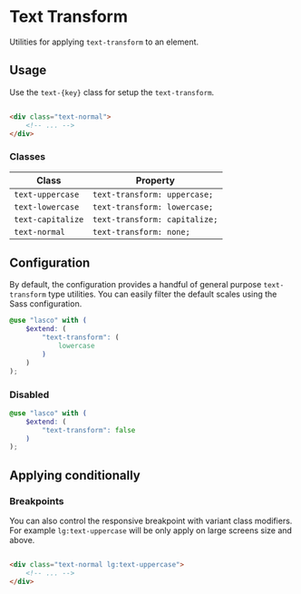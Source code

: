 # Text Transform

Utilities for applying `text-transform` to an element.

## Usage

Use the `text-{key}` class for setup the `text-transform`.

```html

<div class="text-normal">
    <!-- ... -->
</div>
```

### Classes

| Class             | Property                      |
|-------------------|-------------------------------|
| `text-uppercase`  | `text-transform: uppercase;`  |
| `text-lowercase`  | `text-transform: lowercase;`  |
| `text-capitalize` | `text-transform: capitalize;` |
| `text-normal`     | `text-transform: none;`       |

## Configuration

By default, the configuration provides a handful of general purpose `text-transform` type utilities. You can easily
filter the default scales using the Sass configuration.

```scss
@use "lasco" with (
    $extend: (
        "text-transform": (
            lowercase
        )
    )
);
```

### Disabled

```scss
@use "lasco" with (
    $extend: (
        "text-transform": false
    )
);
```

## Applying conditionally

### Breakpoints

You can also control the responsive breakpoint with variant class modifiers. For example `lg:text-uppercase` will be
only apply on large screens size and above.

```html

<div class="text-normal lg:text-uppercase">
    <!-- ... -->
</div>
```
